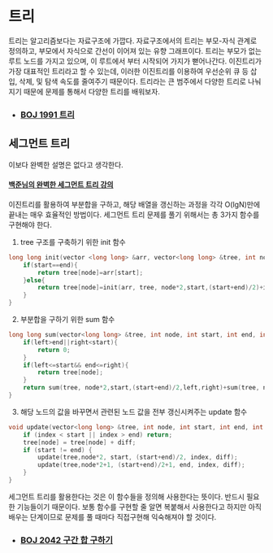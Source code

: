 # 트리

트리는 알고리즘보다는 자료구조에 가깝다. 자료구조에서의 트리는 부모-자식 관계로 정의하고, 부모에서 자식으로 간선이 이어져 있는 유향 그래프이다. 트리는 부모가 없는 루트 노드를 가지고 있으며, 이 루트에서 부터 시작되어 가지가 뻗어나간다. 이진트리가 가장 대표적인 트리라고 할 수 있는데, 이러한 이진트리를 이용하여 우선순위 큐 등 삽입, 삭제, 및 탐색 속도를 줄여주기 때문이다. 트리라는 큰 범주에서 다양한 트리로 나눠지기 때문에 문제를 통해서 다양한 트리를 배워보자.



- ### [BOJ 1991 트리](https://github.com/jungtaeyong/alstudy2/blob/ty/SDS/예습/baekjoon%201991%20트리.md)



## 세그먼트 트리

이보다 완벽한 설명은 없다고 생각한다. 

#### [백준님의 완벽한 세그먼트 트리 강의](https://www.acmicpc.net/blog/view/9)  

이진트리를 활용하여 부분합을 구하고, 해당 배열을 갱신하는 과정을 각각 O(lgN)만에 끝내는 매우 효율적인 방법이다. 세그먼트 트리 문제를 풀기 위해서는 총 3가지 함수를 구현해야 한다. 

1. tree 구조를 구축하기 위한 init 함수

```c++
long long init(vector <long long> &arr, vector<long long> &tree, int node, int start, int end){
	if(start==end){
		return tree[node]=arr[start];
	}else{
		return tree[node]=init(arr, tree, node*2,start,(start+end)/2)+init(arr, tree, node*2+1,(start+end)/2+1,end);
	}
}
```



2. 부분합을 구하기 위한 sum 함수

```c++
long long sum(vector<long long> &tree, int node, int start, int end, int left, int right){
	if(left>end||right<start){
		return 0;
	}
	if(left<=start&& end<=right){
		return tree[node];
	}
	return sum(tree, node*2,start,(start+end)/2,left,right)+sum(tree, node*2+1,(start+end)/2+1,end,left,right);
}
```



3. 해당 노드의 값을 바꾸면서 관련된 노드 값을 전부 갱신시켜주는 update 함수

```c++
void update(vector<long long> &tree, int node, int start, int end, int index, long long diff) {
    if (index < start || index > end) return;
    tree[node] = tree[node] + diff;
    if (start != end) {
        update(tree,node*2, start, (start+end)/2, index, diff);
        update(tree,node*2+1, (start+end)/2+1, end, index, diff);
    }
}
```



세그먼트 트리를 활용한다는 것은 이 함수들을 정의해 사용한다는 뜻이다. 반드시 필요한 기능들이기 때문이다. 보통 함수를 구현할 줄 알면 복붙해서 사용한다고 하지만 아직 배우는 단계이므로 문제를 풀 때마다 직접구현해 익숙해져야 할 것이다.



- ### [BOJ 2042 구간 합 구하기](https://github.com/jungtaeyong/alstudy2/blob/ty/SDS/예습/baekjoon%202042%20구간%20합%20구하기.md)